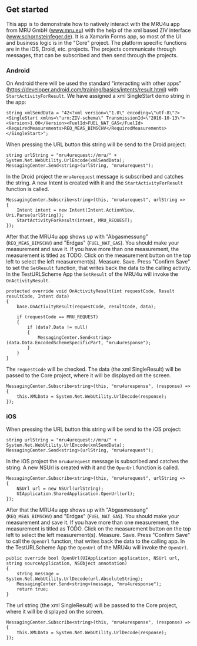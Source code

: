 ## Get started

This app is to demonstrate how to natively interact with the MRU4u app from MRU GmbH (www.mru.eu) with the help of the xml based ZIV interface (www.schornsteinfeger.de). It is a Xamarin Forms app, so most of the UI and business logic is in the "Core" project. The platform specific functions are in the iOS, Droid, etc. projects. The projects communicate through messages, that can be subscribed and then send through the projects.

### Android

On Android there will be used the standard "interacting with other apps" (https://developer.android.com/training/basics/intents/result.html) with `StartActivityForResult`. We have assigned a xml SingleStart demo string in the app:

    string xmlSendData = "42<?xml version=\"1.0\" encoding=\"utf-8\"?><SingleStart xmlns=\"urn:ZIV-schema\" TransmissionId=\"2016-10-13\"><Version>1.00</Version><FuelId>FUEL_NAT_GAS</FuelId><RequiredMeasurements>REQ_MEAS_BIMSCHV</RequiredMeasurements></SingleStart>";

When pressing the URL button this string will be send to the Droid project:

    string urlString = "mru4urequest://mru/" + System.Net.WebUtility.UrlEncode(xmlSendData);
    MessagingCenter.Send<string>(urlString, "mru4urequest");

In the Droid project the `mru4urequest` message is subscribed and catches the string. A new Intent is created with it and the `StartActivityForResult` function is called.

    MessagingCenter.Subscribe<string>(this, "mru4urequest", urlString =>
    {
        Intent intent = new Intent(Intent.ActionView, Uri.Parse(urlString));
        StartActivityForResult(intent, MRU_REQUEST);
    });

After that the MRU4u app shows up with "Abgasmessung" (`REQ_MEAS_BIMSCHV`) and "Erdgas" (`FUEL_NAT_GAS`). You should make your measurement and save it. If you have more than one measurement, the measurement is titled as TODO. Click on the measurement button on the top left to select the left measurement(s). Measure. Save. Press "Confirm Save" to set the `SetResult` function, that writes back the data to the calling activity.
In the TestURLScheme App the `SetResult` of the MRU4u will invoke the `OnActivityResult`.

    protected override void OnActivityResult(int requestCode, Result resultCode, Intent data)
    {
        base.OnActivityResult(requestCode, resultCode, data);

        if (requestCode == MRU_REQUEST)    
        {
            if (data?.Data != null)    
            {    
                MessagingCenter.Send<string>(data.Data.EncodedSchemeSpecificPart, "mru4uresponse");        
            }          
        }   
    }

The `requestCode` will be checked. The data (the xml SingleResult) will be passed to the Core project, where it will be displayed on the screen.

    MessagingCenter.Subscribe<string>(this, "mru4uresponse", (response) =>
    {
        this.XMLData = System.Net.WebUtility.UrlDecode(response);
    });
    
### iOS

When pressing the URL button this string will be send to the iOS project:

    string urlString = "mru4urequest://mru/" + System.Net.WebUtility.UrlEncode(xmlSendData);
    MessagingCenter.Send<string>(urlString, "mru4urequest");

In the iOS project the `mru4urequest` message is subscribed and catches the string. A new NSUrl is created with it and the `OpenUrl` function is called.

    MessagingCenter.Subscribe<string>(this, "mru4urequest", urlString =>
    {
        NSUrl url = new NSUrl(urlString);
        UIApplication.SharedApplication.OpenUrl(url);
    });
    
After that the MRU4u app shows up with "Abgasmessung" (`REQ_MEAS_BIMSCHV`) and "Erdgas" (`FUEL_NAT_GAS`). You should make your measurement and save it. If you have more than one measurement, the measurement is titled as TODO. Click on the measurement button on the top left to select the left measurement(s). Measure. Save. Press "Confirm Save" to call the `OpenUrl` function, that writes back the data to the calling app.
In the TestURLScheme App the `OpenUrl` of the MRU4u will invoke the `OpenUrl`.    
    
    public override bool OpenUrl(UIApplication application, NSUrl url, string sourceApplication, NSObject annotation)
    {
        string message = System.Net.WebUtility.UrlDecode(url.AbsoluteString);
        MessagingCenter.Send<string>(message, "mru4uresponse");
        return true;
    }
    
The url string (the xml SingleResult) will be passed to the Core project, where it will be displayed on the screen.

    MessagingCenter.Subscribe<string>(this, "mru4uresponse", (response) =>
    {
        this.XMLData = System.Net.WebUtility.UrlDecode(response);
    });
